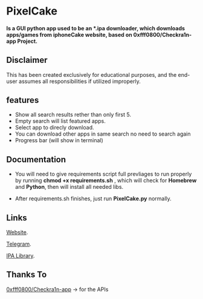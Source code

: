 # PixelCake

#### Is a GUI python app used to be an *.ipa downloader, which downloads apps/games from iphoneCake website, based on **0xfff0800**/Checkra1n-app Project.

## Disclaimer

 This has been created exclusively for educational purposes, and the end-user assumes all responsibilities if utilized improperly.



## features

- Show all search results rether than only first 5.
- Empty search will list featured apps.
- Select app to direcly download.
- You can download other apps in same search no need to search again
- Progress bar (will show in terminal)



## Documentation

- You will need to give requirements script full prevliages to run properly by running **chmod +x requirements.sh** , which will check for **Homebrew** and **Python**, then will install all needed libs.

- After requirements.sh finishes, just run **PixelCake.py** normally.


## Links

[Website](https://t.me/dpixel).

[Telegram](https://t.me/xdanpixel).

[IPA Library](https://t.me/dpixel).

## Thanks To

[0xfff0800/Checkra1n-app](https://github.com/0xfff0800/Checkra1n-app) -> for the APIs

